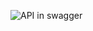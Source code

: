 ![API in swagger](https://github.com/codeJSwing/node_e-commerce/assets/122418807/1c19bfcf-e211-4e73-9326-1c3fcabc961e)
